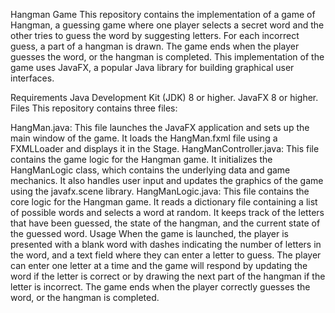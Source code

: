 Hangman Game
This repository contains the implementation of a game of Hangman, 
a guessing game where one player selects a secret word and the other tries to guess the word by suggesting letters. 
For each incorrect guess, a part of a hangman is drawn. 
The game ends when the player guesses the word, or the hangman is completed. 
This implementation of the game uses JavaFX, a popular Java library for building graphical user interfaces.

Requirements
Java Development Kit (JDK) 8 or higher.
JavaFX 8 or higher.
Files
This repository contains three files:

HangMan.java: This file launches the JavaFX application and sets up the main window of the game. 
It loads the HangMan.fxml file using a FXMLLoader and displays it in the Stage.
HangManController.java: This file contains the game logic for the Hangman game. 
It initializes the HangManLogic class, which contains the underlying data and game mechanics. It also handles user input and updates the graphics of the game using the javafx.scene library.
HangManLogic.java: This file contains the core logic for the Hangman game. 
It reads a dictionary file containing a list of possible words and selects a word at random. It keeps track of the letters that have been guessed, the state of the hangman, and the current state of the guessed word.
Usage
When the game is launched, the player is presented with a blank word with dashes indicating the number of letters in the word, 
and a text field where they can enter a letter to guess. 
The player can enter one letter at a time and the game will respond by updating the word if the letter is correct or by drawing the next part of the hangman 
if the letter is incorrect. The game ends when the player correctly guesses the word, or the hangman is completed.
